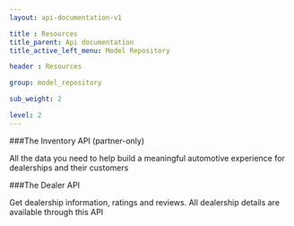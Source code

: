 ```yaml
---
layout: api-documentation-v1

title : Resources
title_parent: Api documentation
title_active_left_menu: Model Repository

header : Resources

group: model_repository

sub_weight: 2

level: 2
---
```



###The Inventory API (partner-only)

All the data you need to help build a meaningful automotive experience for dealerships and their customers

###The Dealer API

Get dealership information, ratings and reviews. All dealership details are available through this API